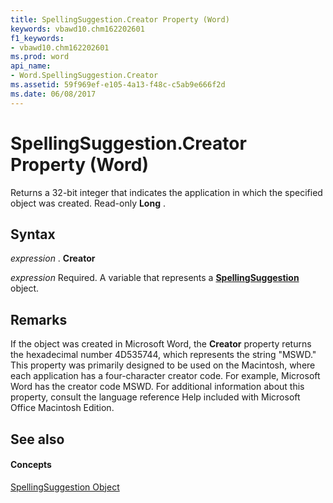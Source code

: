 ```yaml
---
title: SpellingSuggestion.Creator Property (Word)
keywords: vbawd10.chm162202601
f1_keywords:
- vbawd10.chm162202601
ms.prod: word
api_name:
- Word.SpellingSuggestion.Creator
ms.assetid: 59f969ef-e105-4a13-f48c-c5ab9e666f2d
ms.date: 06/08/2017
---
```



# SpellingSuggestion.Creator Property (Word)

Returns a 32-bit integer that indicates the application in which the specified object was created. Read-only **Long** .


## Syntax

 _expression_ . **Creator**

 _expression_ Required. A variable that represents a **[SpellingSuggestion](spellingsuggestion-object-word.md)** object.


## Remarks

If the object was created in Microsoft Word, the **Creator** property returns the hexadecimal number 4D535744, which represents the string "MSWD." This property was primarily designed to be used on the Macintosh, where each application has a four-character creator code. For example, Microsoft Word has the creator code MSWD. For additional information about this property, consult the language reference Help included with Microsoft Office Macintosh Edition.


## See also


#### Concepts


[SpellingSuggestion Object](spellingsuggestion-object-word.md)

